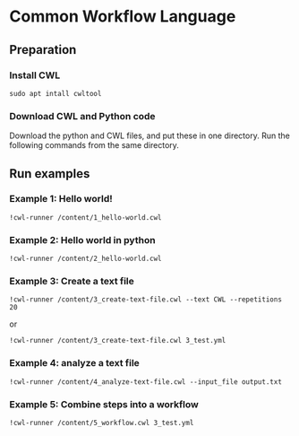 # Common Workflow Language


## Preparation
### Install CWL
```
sudo apt intall cwltool
```

### Download CWL and Python code
Download the python and CWL files, and put these in one directory. Run the following commands from the same directory.

## Run examples
### Example 1: Hello world!
```
!cwl-runner /content/1_hello-world.cwl
```
### Example 2: Hello world in python
```
!cwl-runner /content/2_hello-world.cwl
```
### Example 3: Create a text file
```
!cwl-runner /content/3_create-text-file.cwl --text CWL --repetitions 20
```
or
```
!cwl-runner /content/3_create-text-file.cwl 3_test.yml
```
### Example 4: analyze a text file
```
!cwl-runner /content/4_analyze-text-file.cwl --input_file output.txt
```
### Example 5: Combine steps into a workflow
```
!cwl-runner /content/5_workflow.cwl 3_test.yml
```
